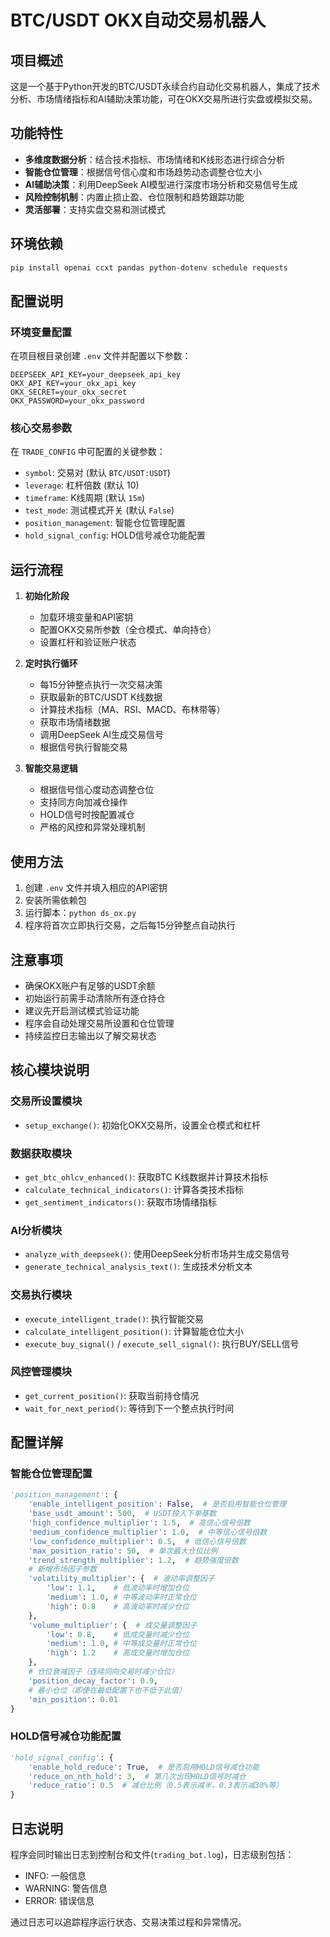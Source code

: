 # BTC/USDT OKX自动交易机器人

## 项目概述

这是一个基于Python开发的BTC/USDT永续合约自动化交易机器人，集成了技术分析、市场情绪指标和AI辅助决策功能，可在OKX交易所进行实盘或模拟交易。

## 功能特性

- **多维度数据分析**：结合技术指标、市场情绪和K线形态进行综合分析
- **智能仓位管理**：根据信号信心度和市场趋势动态调整仓位大小
- **AI辅助决策**：利用DeepSeek AI模型进行深度市场分析和交易信号生成
- **风险控制机制**：内置止损止盈、仓位限制和趋势跟踪功能
- **灵活部署**：支持实盘交易和测试模式

## 环境依赖

```bash
pip install openai ccxt pandas python-dotenv schedule requests
```

## 配置说明

### 环境变量配置

在项目根目录创建 `.env` 文件并配置以下参数：

```env
DEEPSEEK_API_KEY=your_deepseek_api_key
OKX_API_KEY=your_okx_api_key
OKX_SECRET=your_okx_secret
OKX_PASSWORD=your_okx_password
```

### 核心交易参数

在 `TRADE_CONFIG` 中可配置的关键参数：

- `symbol`: 交易对 (默认 `BTC/USDT:USDT`)
- `leverage`: 杠杆倍数 (默认 10)
- `timeframe`: K线周期 (默认 `15m`)
- `test_mode`: 测试模式开关 (默认 `False`)
- `position_management`: 智能仓位管理配置
- `hold_signal_config`: HOLD信号减仓功能配置

## 运行流程

1. **初始化阶段**
   - 加载环境变量和API密钥
   - 配置OKX交易所参数（全仓模式、单向持仓）
   - 设置杠杆和验证账户状态

2. **定时执行循环**
   - 每15分钟整点执行一次交易决策
   - 获取最新的BTC/USDT K线数据
   - 计算技术指标（MA、RSI、MACD、布林带等）
   - 获取市场情绪数据
   - 调用DeepSeek AI生成交易信号
   - 根据信号执行智能交易

3. **智能交易逻辑**
   - 根据信号信心度动态调整仓位
   - 支持同方向加减仓操作
   - HOLD信号时按配置减仓
   - 严格的风控和异常处理机制

## 使用方法

1. 创建 `.env` 文件并填入相应的API密钥
2. 安装所需依赖包
3. 运行脚本：`python ds_ox.py`
4. 程序将首次立即执行交易，之后每15分钟整点自动执行

## 注意事项

- 确保OKX账户有足够的USDT余额
- 初始运行前需手动清除所有逐仓持仓
- 建议先开启测试模式验证功能
- 程序会自动处理交易所设置和仓位管理
- 持续监控日志输出以了解交易状态

## 核心模块说明

### 交易所设置模块
- `setup_exchange()`: 初始化OKX交易所，设置全仓模式和杠杆

### 数据获取模块
- `get_btc_ohlcv_enhanced()`: 获取BTC K线数据并计算技术指标
- `calculate_technical_indicators()`: 计算各类技术指标
- `get_sentiment_indicators()`: 获取市场情绪指标

### AI分析模块
- `analyze_with_deepseek()`: 使用DeepSeek分析市场并生成交易信号
- `generate_technical_analysis_text()`: 生成技术分析文本

### 交易执行模块
- `execute_intelligent_trade()`: 执行智能交易
- `calculate_intelligent_position()`: 计算智能仓位大小
- `execute_buy_signal()` / `execute_sell_signal()`: 执行BUY/SELL信号

### 风控管理模块
- `get_current_position()`: 获取当前持仓情况
- `wait_for_next_period()`: 等待到下一个整点执行时间

## 配置详解

### 智能仓位管理配置

```python
'position_management': {
    'enable_intelligent_position': False,  # 是否启用智能仓位管理
    'base_usdt_amount': 500,  # USDT投入下单基数
    'high_confidence_multiplier': 1.5,  # 高信心信号倍数
    'medium_confidence_multiplier': 1.0,  # 中等信心信号倍数
    'low_confidence_multiplier': 0.5,  # 低信心信号倍数
    'max_position_ratio': 50,  # 单次最大仓位比例
    'trend_strength_multiplier': 1.2,  # 趋势强度倍数
    # 新增市场因子参数
    'volatility_multiplier': {  # 波动率调整因子
        'low': 1.1,    # 低波动率时增加仓位
        'medium': 1.0, # 中等波动率时正常仓位
        'high': 0.8    # 高波动率时减少仓位
    },
    'volume_multiplier': {  # 成交量调整因子
        'low': 0.8,    # 低成交量时减少仓位
        'medium': 1.0, # 中等成交量时正常仓位
        'high': 1.2    # 高成交量时增加仓位
    },
    # 仓位衰减因子（连续同向交易时减少仓位）
    'position_decay_factor': 0.9,
    # 最小仓位（即使在最低配置下也不低于此值）
    'min_position': 0.01
}
```

### HOLD信号减仓功能配置

```python
'hold_signal_config': {
    'enable_hold_reduce': True,  # 是否启用HOLD信号减仓功能
    'reduce_on_nth_hold': 3,  # 第几次出现HOLD信号时减仓
    'reduce_ratio': 0.5  # 减仓比例（0.5表示减半，0.3表示减30%等）
}
```

## 日志说明

程序会同时输出日志到控制台和文件(`trading_bot.log`)，日志级别包括：
- INFO: 一般信息
- WARNING: 警告信息
- ERROR: 错误信息

通过日志可以追踪程序运行状态、交易决策过程和异常情况。
